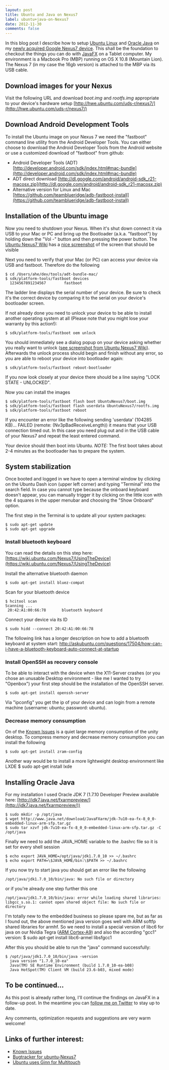 ```yaml
---
layout: post
title: Ubuntu and Java on Nexus7
label: ubuntu+java-on-Nexus7
date: 2012-11-30
comments: false
---
```


In this blog post I describe how to setup [Ubuntu Linux](http://www.ubuntu.org/) and [Oracle Java](http://java.oracle.net/) on my [newly acquired Google Nexus7 device](https://play.google.com/store/devices/details?id=nexus_7_16gb). This shall be the foundation to checkout the things you can do with [JavaFX](http://www.oracle.com/technetwork/java/javafx/overview/index.html) on a Tablet computer.
My environment is a Macbook Pro (MBP) running on OS X 10.8 (Mountain Lion). The Nexus 7 (in my case the 16gb version) is attached to the MBP via its USB cable.

## Download images for your Nexus
Visit the following URL and download *boot.img* and *rootfs.img* appropriate to your device's hardware setup
[http://hwe.ubuntu.com/uds-r/nexus7/](http://hwe.ubuntu.com/uds-r/nexus7/)

## Download Android Development Tools
To install the Ubuntu image on your Nexus 7 we need the "fastboot" command line utility from the Android Developer Tools. You can either choose to download the Android Developer Tools from the Android website or use a customized download of "fastboot" from github:
* Android Developer Tools (ADT) [http://developer.android.com/sdk/index.html#mac-bundle](http://developer.android.com/sdk/index.html#mac-bundle)
* ADT direct download [http://dl.google.com/android/android-sdk_r21-macosx.zip](http://dl.google.com/android/android-sdk_r21-macosx.zip)
* Alternative version for Linux and Mac [https://github.com/teamblueridge/adb-fastboot-install](https://github.com/teamblueridge/adb-fastboot-install)

## Installation of the Ubuntu image
Now you need to shutdown your Nexus. When it's shut down connect it via USB to your Mac or PC and bring up the Bootloader (a.k.a. "fastboot") by holding down the "Vol -" button and then pressing the power button.
The [Ubuntu Nexus7 Wiki](https://wiki.ubuntu.com/Nexus7/Installation) has a [nice screenshot](https://wiki.ubuntu.com/Nexus7/Installation?action=AttachFile&do=get&target=bootloader.png) of the screen that should be visible

Next you need to verify that your Mac (or PC) can access your device via USB and fastboot. Therefore do the following

	$ cd /Users/ahe/dev/tools/adt-bundle-mac/
	$ sdk/platform-tools/fastboot devices
	  1234567891234567        fastboot

The ladder line displays the serial number of your device. Be sure to check it's the correct device by comparing it to the serial on your device's bootloader screen.

If not already done you need to unlock your device to be able to install another operating system at all (Please note that you might lose your warranty by this action!):

	$ sdk/platform-tools/fastboot oem unlock

You should immediately see a dialog popup on your device asking whether you really want to unlock ([see screenshot from Ubuntu Nexus7 Wiki](https://wiki.ubuntu.com/Nexus7/Installation?action=AttachFile&do=get&target=unl.jpg)). Afterwards the unlock process should begin and finish without any error, so you are able to reboot your device into bootloader again:

	$ sdk/platform-tools/fastboot reboot-bootloader

If you now look closely at your device there should be a line saying "LOCK STATE - UNLOCKED".


Now you can install the images

	$ sdk/platform-tools/fastboot flash boot UbuntuNexus7/boot.img 
	$ sdk/platform-tools/fastboot flash userdata UbuntuNexus7/rootfs.img 
	$ sdk/platform-tools/fastboot reboot

If you encounter an error like the following
	sending 'userdata' (104285 KB)... FAILED (remote: (Nv3pBadReceiveLength))
it means that your USB connection timed out. In this case you need plug out and in the USB cable of your Nexus7 and repeat the least entered command.

Your device should then boot into Ubuntu. *NOTE:* The first boot takes about 2-4 minutes as the bootloader has to prepare the system.


## System stabilization
Once booted and logged in we have to open a terminal window by clicking on the Ubuntu Dash icon (upper left corner) and typing "Terminal" into the search field. In case you cannot type because the onboard keyboard doesn't appear, you can manually trigger it by clicking on the little icon with the 4 squares in the upper menubar and choosing the "Show Onboard" option. 

The first step in the Terminal is to update all your system packages:

	$ sudo apt-get update
	$ sudo apt-get upgrade

### Install bluetooth keyboard
You can read the details on this step here: [https://wiki.ubuntu.com/Nexus7/UsingTheDevice](https://wiki.ubuntu.com/Nexus7/UsingTheDevice)

Install the alternative bluetooth daemon

	$ sudo apt-get install bluez-compat
	
Scan for your bluetooth device

	$ hcitool scan
	Scanning ...
     20:42:A1:00:66:78       bluetooth keyboard
     
Connect your device via its ID

	$ sudo hidd --connect 20:42:A1:00:66:78

The following link has a longer description on how to add a bluetooth keyboard at system start: [http://askubuntu.com/questions/17504/how-can-i-have-a-bluetooth-keyboard-auto-connect-at-startup
](http://askubuntu.com/questions/17504/how-can-i-have-a-bluetooth-keyboard-auto-connect-at-startup
)


### Install OpenSSH as recovery console
To be able to interact with the device when the X11-Server crashes (or you chose an unusable Desktop environment - like me I wanted to try "Openbox") your first step should be the installation of the OpenSSH server.

	$ sudo apt-get install openssh-server

Via "ipconfig" you get the ip of your device and can login from a remote machine (username: ubuntu; password: ubuntu).
	
	
### Decrease memory consumption
On of the [Known Issues](https://wiki.ubuntu.com/Nexus7/KnownIssues) is a quiet large memory consumption of the unity desktop. To compress memory and decrease memory consumption you can install the following

	$ sudo apt-get install zram-config 

Another way would be to install a more lightweight desktop environment like LXDE
	$ sudo apt-get install lxde

## Installing Oracle Java
For my installation I used Oracle JDK 7 (1.7.10 Developer Preview available here: [http://jdk7.java.net/fxarmpreview/](http://jdk7.java.net/fxarmpreview/))

	$ sudo mkdir -p /opt/java
	$ wget http://www.java.net/download/JavaFXarm/jdk-7u10-ea-fx-8_0_0-embedded-linux-arm-sfp.tar.gz
	$ sudo tar xzvf jdk-7u10-ea-fx-8_0_0-embedded-linux-arm-sfp.tar.gz -C /opt/java

Finally we need to add the JAVA_HOME variable to the .bashrc file so it is set for every shell session

	$ echo export JAVA_HOME=/opt/java/jdk1.7.0_10 >> ~/.bashrc
	$ echo export PATH=\$JAVA_HOME/bin:\$PATH >> ~/.bashrc

If you now try to start java you should get an error like the following

	/opt/java/jdk1.7.0_10/bin/java: No such file or directory
	
or if you're already one step further this one

	/opt/java/jdk1.7.0_10/bin/java: error while loading shared libraries: libgcc_s.so.1: cannot open shared object file: No such file or directory


I'm totally new to the embedded business so please spare me, but as far as I found out, the above mentioned java version goes well with ARM softfp shared libraries for armhf. So we need to install a special version of libc6 for java on our Nvidia Tegra ([ARM Cortex-A9](http://www.arm.com/products/processors/cortex-a/cortex-a9.php)) and also the according "gcc1" version:
	$ sudo apt-get install libc6-armel libsfgcc1

After this you should be able to run the "java" command successfully:	

	$ /opt/java/jdk1.7.0_10/bin/java -version
	  java version "1.7.0_10-ea"
	  Java(TM) SE Runtime Environment (build 1.7.0_10-ea-b08)
	  Java HotSpot(TM) Client VM (build 23.6-b03, mixed mode)

## To be continued...

As this post is already rather long, I'll continue the findings on JavaFX in a follow-up post. In the meantime you can [follow me on Twitter](http://twitter.com/goldstift) to stay up to date.

Any comments, optimization requests and suggestions are very warm welcome!


## Links of further interest:
* [Known Issues](https://wiki.ubuntu.com/Nexus7/KnownIssues)
* [Bugtracker for ubuntu-Nexus7](https://bugs.launchpad.net/ubuntu-nexus7)
* [Ubuntu uses Ginn for Multitouch](https://wiki.ubuntu.com/Multitouch/Ginn)
